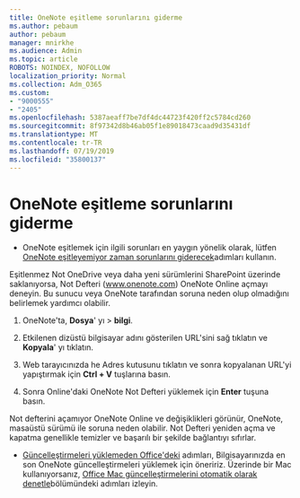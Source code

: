 ```yaml
---
title: OneNote eşitleme sorunlarını giderme
ms.author: pebaum
author: pebaum
manager: mnirkhe
ms.audience: Admin
ms.topic: article
ROBOTS: NOINDEX, NOFOLLOW
localization_priority: Normal
ms.collection: Adm_O365
ms.custom:
- "9000555"
- "2405"
ms.openlocfilehash: 5387aeaff7be7df4dc44723f420ff2c5784cd260
ms.sourcegitcommit: 8f97342d8b46ab05f1e89018473caad9d35431df
ms.translationtype: MT
ms.contentlocale: tr-TR
ms.lasthandoff: 07/19/2019
ms.locfileid: "35800137"
---
```

# <a name="troubleshoot-onenote-sync-issues"></a>OneNote eşitleme sorunlarını giderme

* OneNote eşitlemek için ilgili sorunları en yaygın yönelik olarak, lütfen [OneNote eşitleyemiyor zaman sorunlarını giderecek](https://support.office.com/article/Fix-issues-when-you-can-t-sync-OneNote-299495ef-66d1-448f-90c1-b785a6968d45)adımları kullanın.

Eşitlenmez Not OneDrive veya daha yeni sürümlerini SharePoint üzerinde saklanıyorsa, Not Defteri (www.onenote.com) OneNote Online açmayı deneyin. Bu sunucu veya OneNote tarafından soruna neden olup olmadığını belirlemek yardımcı olabilir.

1. OneNote'ta, **Dosya**' yı > **bilgi**.

2. Etkilenen dizüstü bilgisayar adını gösterilen URL'sini sağ tıklatın ve **Kopyala**' yı tıklatın.

3. Web tarayıcınızda he Adres kutusunu tıklatın ve sonra kopyalanan URL'yi yapıştırmak için **Ctrl + V** tuşlarına basın.

4. Sonra Online'daki OneNote Not Defteri yüklemek için **Enter** tuşuna basın.

Not defterini açamıyor OneNote Online ve değişiklikleri görünür, OneNote, masaüstü sürümü ile soruna neden olabilir. Not Defteri yeniden açma ve kapatma genellikle temizler ve başarılı bir şekilde bağlantıyı sıfırlar.

* [Güncelleştirmeleri yüklemeden Office'deki](https://support.office.com/article/Install-Office-updates-2ab296f3-7f03-43a2-8e50-46de917611c5) adımları, Bilgisayarınızda en son OneNote güncelleştirmeleri yüklemek için öneririz. Üzerinde bir Mac kullanıyorsanız, [Office Mac güncelleştirmelerini otomatik olarak denetle](https://support.office.com/article/update-office-for-mac-automatically-bfd1e497-c24d-4754-92ab-910a4074d7c1)bölümündeki adımları izleyin.